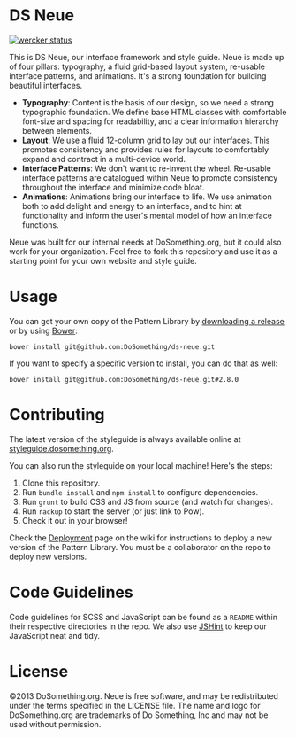 # DS Neue

[![wercker status](https://app.wercker.com/status/9c3905a0a14be38a75d857e1f7ffdeda "wercker status")](https://app.wercker.com/project/bykey/9c3905a0a14be38a75d857e1f7ffdeda)

This is DS Neue, our interface framework and style guide. Neue is made up of four pillars: typography, a fluid grid-based layout system, re-usable interface patterns, and animations. It's a strong foundation for building beautiful interfaces.

 - **Typography**: Content is the basis of our design, so we need a strong typographic foundation. We define base HTML classes with comfortable font-size and spacing for readability, and a clear information hierarchy between elements.
 - **Layout**: We use a fluid 12-column grid to lay out our interfaces. This promotes consistency and provides rules for layouts to comfortably expand and contract in a multi-device world.
 - **Interface Patterns**: We don't want to re-invent the wheel. Re-usable interface patterns are catalogued within Neue to promote consistency throughout the interface and minimize code bloat.
 - **Animations**: Animations bring our interface to life. We use animation both to add delight and energy to an interface, and to hint at functionality and inform the user's mental model of how an interface functions.

Neue was built for our internal needs at DoSomething.org, but it could also work for your organization. Feel free to fork this repository and use it as a starting point for your own website and style guide.

# Usage
You can get your own copy of the Pattern Library by [downloading a release](https://github.com/DoSomething/ds-neue/releases) or by using [Bower](http://bower.io):

```
bower install git@github.com:DoSomething/ds-neue.git
```

If you want to specify a specific version to install, you can do that as well:

```
bower install git@github.com:DoSomething/ds-neue.git#2.8.0
```

# Contributing
The latest version of the styleguide is always available online at [styleguide.dosomething.org](http://styleguide.dosomething.org/).

You can also run the styleguide on your local machine! Here's the steps:

  1. Clone this repository.
  2. Run `bundle install` and `npm install` to configure dependencies.
  3. Run `grunt` to build CSS and JS from source (and watch for changes).
  3. Run `rackup` to start the server (or just link to Pow).
  4. Check it out in your browser!

Check the [Deployment](https://github.com/DoSomething/ds-neue/wiki/Deployments) page on the wiki for instructions to deploy a new version of the Pattern Library. You must be a collaborator on the repo to deploy new versions.

# Code Guidelines
Code guidelines for SCSS and JavaScript can be found as a `README` within their respective directories in the repo. We also use [JSHint](http://www.jshint.com/) to keep our JavaScript neat and tidy.

# License
&copy;2013 DoSomething.org. Neue is free software, and may be redistributed under the terms specified in the LICENSE file. The name and logo for DoSomething.org are trademarks of Do Something, Inc and may not be used without permission.
